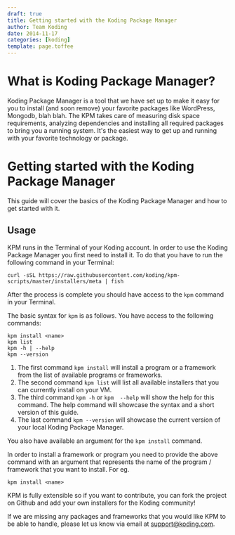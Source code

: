 ```yaml
---
draft: true
title: Getting started with the Koding Package Manager
author: Team Koding
date: 2014-11-17
categories: [koding]
template: page.toffee
---
```


# What is Koding Package Manager?

Koding Package Manager is a tool that we have set up to make it easy for you to install (and soon remove) your favorite packages like WordPress, Mongodb, blah blah. The KPM takes care of measuring disk space requirements, analyzing dependencies and installing all required packages to bring you a running system. It's the easiest way to get up and running with your favorite technology or package.

# Getting started with the Koding Package Manager

This guide will cover the basics of the Koding Package Manager and how to get started with it.

## Usage

KPM runs in the Terminal of your Koding account. In order to use the Koding Package Manager you first need to install it. To do that you have to run the following command in your Terminal:

```
curl -sSL https://raw.githubusercontent.com/koding/kpm-scripts/master/installers/meta | fish
```

After the process is complete you should have access to the `kpm` command in your Terminal.

The basic syntax for `kpm` is as follows. You have access to the following commands:

```
kpm install <name>
kpm list
kpm -h | --help
kpm --version
```

1. The first command `kpm install` will install a program or a framework from the list of available programs or frameworks.
2. The second command `kpm list` will list all available installers that you can currently install on your VM.
3. The third command `kpm -h` or  `kpm  --help` will show the help for this command. The help command will showcase the syntax and a short version of this guide.
4. The last command `kpm --version` will showcase the current version of your local Koding Package Manager.

You also have available an argument for the `kpm install` command. 

In order to install a framework or program you need to provide the above command with an argument that represents the name of the program / framework that you want to install. For eg.

```
kpm install <name>
```

KPM is fully extensible so if you want to contribute, you can fork the project on Github and add your own installers for the Koding community!

If we are missing any packages and frameworks that you would like KPM to be able to handle, please let us know via email at support@koding.com.